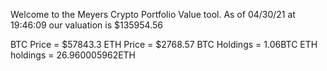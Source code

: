 Welcome to the Meyers Crypto Portfolio Value tool. 
As of 04/30/21 at 19:46:09 our valuation is $135954.56 

BTC Price = $57843.3
 ETH Price = $2768.57
BTC Holdings = 1.06BTC
 ETH holdings = 26.960005962ETH 

